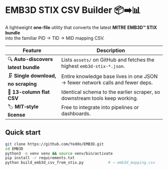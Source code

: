 # EMB3D STIX CSV Builder 📦➡️📊

A lightweight **one-file** utility that converts the latest **MITRE EMB3D™ STIX bundle**  
into the familiar PID → TID → MID mapping CSV.

| Feature | Description |
|---------|-------------|
| 🔍 **Auto-discovers latest bundle** | Lists `assets/` on GitHub and fetches the highest `emb3d-stix-*.json`. |
| 🗜 **Single download, no scraping** | Entire knowledge base lives in one JSON → fewer network calls and fewer deps. |
| 📄 **13-column flat CSV** | Identical schema to the earlier scraper, so downstream tools keep working. |
| 🏷 **MIT‐style license** | Free to integrate into pipelines or dashboards. |

## Quick start

```bash
git clone https://github.com/Yeddo/EMB3D.git
cd EMB3D
python3 -m venv venv && source venv/bin/activate
pip install -r requirements.txt
python build_emb3d_csv_from_stix.py           # → emb3d_mapping.csv
